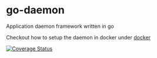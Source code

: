 # go-daemon
Application daemon framework written in go

Checkout how to setup the daemon in docker under [docker](docker)

[![Coverage Status](https://img.shields.io/coveralls/helto4real/go-daemon/master.svg)](https://coveralls.io/github/helto4real/go-daemon)
